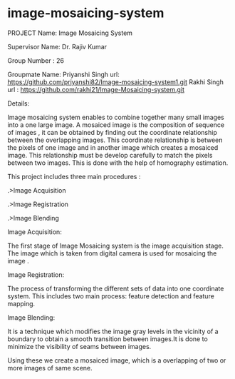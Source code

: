 # image-mosaicing-system
PROJECT Name: Image Mosaicing System

Supervisor Name: Dr. Rajiv Kumar

Group Number : 26

Groupmate Name: 
Priyanshi Singh url: https://github.com/priyanshi82/Image-mosaicing-system1.git
Rakhi Singh url : https://github.com/rakhi21/Image-Mosaicing-system.git

Details:

Image mosaicing system  enables to combine together many small images into a one large image. A mosaiced image is the composition of sequence of images , it can be obtained by finding out the coordinate relationship between the overlapping images. This coordinate relationship is between the pixels of one image and in another image which creates a mosaiced image. This relationship must be develop carefully to match the pixels between two images. This is done with the help of homography estimation. 

This project includes three main procedures :

.>Image Acquisition

.>Image Registration

.>Image Blending

Image Acquisition:

The first stage of Image Mosaicing system is the image acquisition stage. The image which is taken from  digital camera is used for mosaicing the image .

Image Registration:

The process of transforming the different sets of data into one coordinate system. This includes two main process: feature detection and feature mapping.

Image Blending:

It is a technique which modifies the image gray levels in the vicinity of a boundary to obtain a smooth transition between images.It is done to minimize the visibility of seams between images.

Using these we create a mosaiced image, which is a overlapping of two or more images of same scene.
